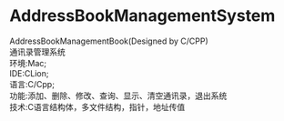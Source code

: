 # AddressBookManagementSystem
AddressBookManagementBook(Designed by C/CPP)  
通讯录管理系统  
环境:Mac;  
IDE:CLion;  
语言:C/Cpp;  
功能:添加、删除、修改、查询、显示、清空通讯录，退出系统  
技术:C语言结构体，多文件结构，指针，地址传值  
